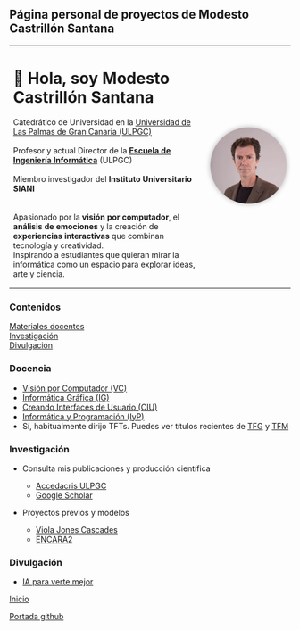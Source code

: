## Página personal de proyectos de Modesto Castrillón Santana

<table style="border: none; border-collapse: collapse;">
<tr style="border: none;">
<td width="70%" valign="top" style="border: none; vertical-align: top;">

<h1>👋 Hola, soy Modesto Castrillón Santana</h1>

Catedrático de Universidad en la <a href="https://www.ulpgc.es" target="_blank">Universidad de Las Palmas de Gran Canaria (ULPGC)</a>  
<br>
Profesor y actual Director de la <strong><a href="https://www.eii.ulpgc.es/es" target="_blank">Escuela de Ingeniería Informática</a></strong> (ULPGC)  
<br>
Miembro investigador del <strong>Instituto Universitario SIANI</strong>  
<br><br>
Apasionado por la <strong>visión por computador</strong>, el <strong>análisis de emociones</strong> y la creación de <strong>experiencias interactivas</strong> que combinan tecnología y creatividad.  
Inspirando a estudiantes que quieran mirar la informática como un espacio para explorar ideas, arte y ciencia.

</td>
<td width="30%" align="center" valign="middle" style="border: none; vertical-align: middle;">

<img src="Instituto Universitario SIANI_MG_9967s.jpg" alt="Modesto Castrillón Santana" width="220" style="border-radius:50%; box-shadow:0 0 10px rgba(0,0,0,0.3);" />

</td>
</tr>
</table>

### Contenidos
[Materiales docentes](#materiales-docentes)  
[Investigación](#investigación)  
[Divulgación](#divulgación) 


### Docencia

- [Visión por Computador (VC)](VC/README.md)
- [Informática Gráfica (IG)](IG/README.md)
- [Creando Interfaces de Usuario (CIU)](CIU/README.md)
- [Informática y Programación (IyP)](https://www.youtube.com/user/IyPULPGC)
- Sí, habitualmente dirijo TFTs. Puedes ver títulos recientes de [TFG](https://accedacris.ulpgc.es/global-search?query=modesto+castrillon&location=global&filtername=itemtype&filterquery=trabajo+final+de+grado&filtertype=authority) y [TFM](https://accedacris.ulpgc.es/global-search?query=modesto+castrillon&location=global&filtername=itemtype&filterquery=trabajo+final+de+máster&filtertype=authority)


### Investigación

- Consulta mis publicaciones y producción científica
    - [Accedacris ULPGC](https://accedacris.ulpgc.es/cris/rp/rp00493)
    - [Google Scholar](https://scholar.google.com/citations?hl=es&user=awve1bIAAAAJ&view_op=list_works&sortby=pubdate)

- Proyectos previos y modelos
    - [Viola Jones Cascades](https://github.com/otsedom/ViolaJonesCascades)
    - [ENCARA2](https://github.com/otsedom/ENCARA2)


### Divulgación

- [IA para verte mejor](https://iaparavertemejor-git-glitch-otsedoms-projects.vercel.app)


[Inicio](#top)

[Portada github](https://github.com/otsedom)
